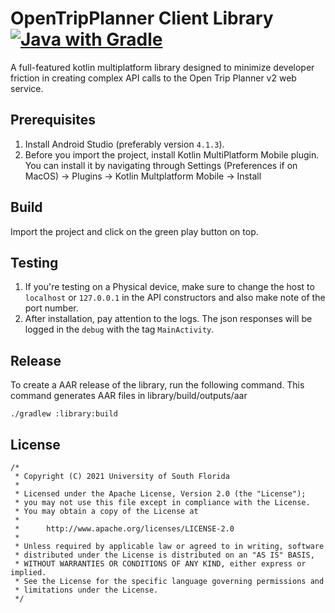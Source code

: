 # OpenTripPlanner Client Library [![Java with Gradle](https://github.com/CUTR-at-USF/opentripplanner-client-library/actions/workflows/gradle.yml/badge.svg)](https://github.com/CUTR-at-USF/opentripplanner-client-library/actions/workflows/gradle.yml)

A full-featured kotlin multiplatform library designed to minimize developer friction in creating complex API calls to the Open Trip Planner v2 web service.

## Prerequisites
1) Install Android Studio (preferably version `4.1.3`).
2) Before you import the project, install Kotlin MultiPlatform Mobile plugin. You can install it by navigating through Settings (Preferences if on MacOS) -> Plugins -> Kotlin Multplatform Mobile -> Install

## Build
Import the project and click on the green play button on top.

## Testing
1) If you're testing on a Physical device, make sure to change the host to `localhost` or `127.0.0.1` in the API constructors and also make note of the port number.
2) After installation, pay attention to the logs. The json responses will be logged in the `debug` with the tag `MainActivity`.

## Release
To create a AAR release of the library, run the following command. This command generates AAR files in library/build/outputs/aar
```
./gradlew :library:build
```

## License
```
/*
 * Copyright (C) 2021 University of South Florida
 *
 * Licensed under the Apache License, Version 2.0 (the "License");
 * you may not use this file except in compliance with the License.
 * You may obtain a copy of the License at
 *
 *      http://www.apache.org/licenses/LICENSE-2.0
 *
 * Unless required by applicable law or agreed to in writing, software
 * distributed under the License is distributed on an "AS IS" BASIS,
 * WITHOUT WARRANTIES OR CONDITIONS OF ANY KIND, either express or implied.
 * See the License for the specific language governing permissions and
 * limitations under the License.
 */
```
